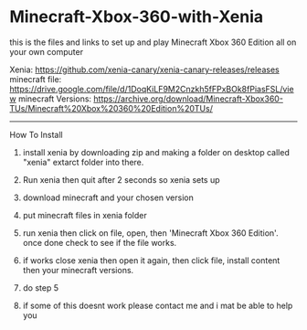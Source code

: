 # Minecraft-Xbox-360-with-Xenia
this is the files and links to set up and play Minecraft Xbox 360 Edition all on your own computer

Xenia: https://github.com/xenia-canary/xenia-canary-releases/releases
minecraft file: https://drive.google.com/file/d/1DoqKiLF9M2Cnzkh5fFPxBOk8fPiasFSL/view
minecraft Versions: https://archive.org/download/Minecraft-Xbox360-TUs/Minecraft%20Xbox%20360%20Edition%20TUs/

--------------------------------
How To Install

1. install xenia by downloading zip and making a folder on desktop called "xenia" extarct folder into there.

2. Run xenia then quit after 2 seconds so xenia sets up

3. download minecraft and your chosen version

4. put minecraft files in xenia folder

5. run xenia then click on file, open, then 'Minecraft Xbox 360 Edition'. once done check to see if the file works.

6. if works close xenia then open it again, then click file, install content then your minecraft versions.

7. do step 5

8. if some of this doesnt work please contact me and i mat be able to help you
